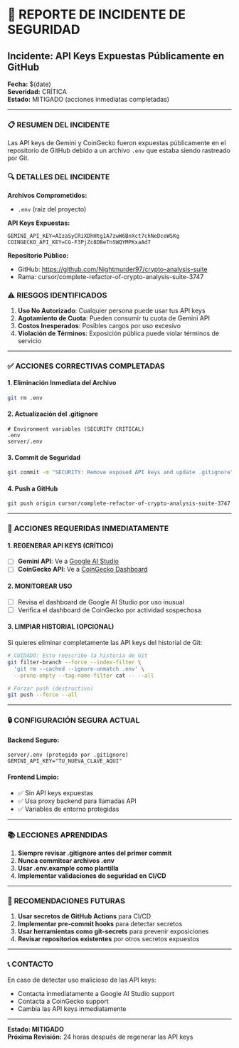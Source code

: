 # 🚨 REPORTE DE INCIDENTE DE SEGURIDAD

## Incidente: API Keys Expuestas Públicamente en GitHub

**Fecha:** $(date)  
**Severidad:** CRÍTICA  
**Estado:** MITIGADO (acciones inmediatas completadas)

---

### 📋 **RESUMEN DEL INCIDENTE**

Las API keys de Gemini y CoinGecko fueron expuestas públicamente en el repositorio de GitHub debido a un archivo `.env` que estaba siendo rastreado por Git.

### 🔍 **DETALLES DEL INCIDENTE**

**Archivos Comprometidos:**
- `.env` (raíz del proyecto)

**API Keys Expuestas:**
```
GEMINI_API_KEY=AIzaSyCRiXDhHtg1A7zwW6BnXct7chNeDceWSKg
COINGECKO_API_KEY=CG-F3PjZc8DBeTnSWQYMPKxaAd7
```

**Repositorio Público:**
- GitHub: https://github.com/Nightmurder97/crypto-analysis-suite
- Rama: cursor/complete-refactor-of-crypto-analysis-suite-3747

### ⚠️ **RIESGOS IDENTIFICADOS**

1. **Uso No Autorizado**: Cualquier persona puede usar tus API keys
2. **Agotamiento de Cuota**: Pueden consumir tu cuota de Gemini API
3. **Costos Inesperados**: Posibles cargos por uso excesivo
4. **Violación de Términos**: Exposición pública puede violar términos de servicio

---

### ✅ **ACCIONES CORRECTIVAS COMPLETADAS**

#### 1. **Eliminación Inmediata del Archivo**
```bash
git rm .env
```

#### 2. **Actualización del .gitignore**
```
# Environment variables (SECURITY CRITICAL)
.env
server/.env
```

#### 3. **Commit de Seguridad**
```bash
git commit -m "SECURITY: Remove exposed API keys and update .gitignore"
```

#### 4. **Push a GitHub**
```bash
git push origin cursor/complete-refactor-of-crypto-analysis-suite-3747
```

---

### 🚨 **ACCIONES REQUERIDAS INMEDIATAMENTE**

#### 1. **REGENERAR API KEYS (CRÍTICO)**
- [ ] **Gemini API**: Ve a [Google AI Studio](https://aistudio.google.com/app/apikey)
- [ ] **CoinGecko API**: Ve a [CoinGecko Dashboard](https://www.coingecko.com/en/developers/dashboard)

#### 2. **MONITOREAR USO**
- [ ] Revisa el dashboard de Google AI Studio por uso inusual
- [ ] Verifica el dashboard de CoinGecko por actividad sospechosa

#### 3. **LIMPIAR HISTORIAL (OPCIONAL)**
Si quieres eliminar completamente las API keys del historial de Git:
```bash
# CUIDADO: Esto reescribe la historia de Git
git filter-branch --force --index-filter \
  'git rm --cached --ignore-unmatch .env' \
  --prune-empty --tag-name-filter cat -- --all

# Forzar push (destructivo)
git push --force --all
```

---

### 🔒 **CONFIGURACIÓN SEGURA ACTUAL**

#### Backend Seguro:
```
server/.env (protegido por .gitignore)
GEMINI_API_KEY="TU_NUEVA_CLAVE_AQUI"
```

#### Frontend Limpio:
- ✅ Sin API keys expuestas
- ✅ Usa proxy backend para llamadas API
- ✅ Variables de entorno protegidas

---

### 📚 **LECCIONES APRENDIDAS**

1. **Siempre revisar .gitignore antes del primer commit**
2. **Nunca commitear archivos .env**
3. **Usar .env.example como plantilla**
4. **Implementar validaciones de seguridad en CI/CD**

---

### 🎯 **RECOMENDACIONES FUTURAS**

1. **Usar secretos de GitHub Actions** para CI/CD
2. **Implementar pre-commit hooks** para detectar secretos
3. **Usar herramientas como git-secrets** para prevenir exposiciones
4. **Revisar repositorios existentes** por otros secretos expuestos

---

### 📞 **CONTACTO**

En caso de detectar uso malicioso de las API keys:
- Contacta inmediatamente a Google AI Studio support
- Contacta a CoinGecko support
- Cambia las API keys inmediatamente

---

**Estado: MITIGADO**  
**Próxima Revisión:** 24 horas después de regenerar las API keys 